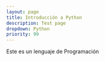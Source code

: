 ```yaml
---
layout: page
title: Introducción a Python
description: Test page
dropdown: Python
priority: 99
---
```

Este es un lenguaje de Programación
